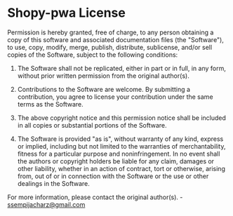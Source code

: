 # Shopy-pwa License

Permission is hereby granted, free of charge, to any person obtaining a copy
of this software and associated documentation files (the "Software"), to use,
copy, modify, merge, publish, distribute, sublicense, and/or sell copies of
the Software, subject to the following conditions:

1. The Software shall not be replicated, either in part or in full, in any
   form, without prior written permission from the original author(s).

2. Contributions to the Software are welcome. By submitting a contribution,
   you agree to license your contribution under the same terms as the Software.

3. The above copyright notice and this permission notice shall be included in
   all copies or substantial portions of the Software.

4. The Software is provided "as is", without warranty of any kind, express or
   implied, including but not limited to the warranties of merchantability,
   fitness for a particular purpose and noninfringement. In no event shall the
   authors or copyright holders be liable for any claim, damages or other
   liability, whether in an action of contract, tort or otherwise, arising from,
   out of or in connection with the Software or the use or other dealings in the
   Software.

For more information, please contact the original author(s). - ssempijacharz@gmail.com 
